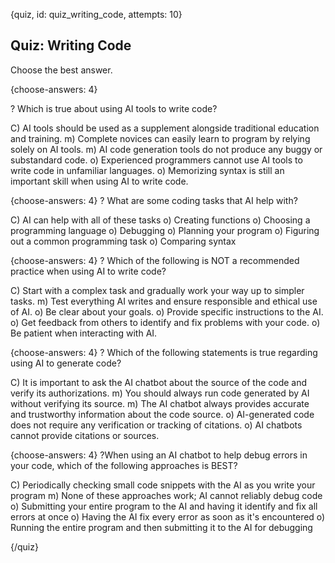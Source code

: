 
{quiz, id: quiz_writing_code, attempts: 10}

## Quiz: Writing Code

Choose the best answer.

{choose-answers: 4}


? Which is true about using AI tools to write code?

C) AI tools should be used as a supplement alongside traditional education and training.
m) Complete novices can easily learn to program by relying solely on AI tools.
m) AI code generation tools do not produce any buggy or substandard code.
o) Experienced programmers cannot use AI tools to write code in unfamiliar languages.
o) Memorizing syntax is still an important skill when using AI to write code.

{choose-answers: 4}
? What are some coding tasks that AI help with?

C) AI can help with all of these tasks
o) Creating functions
o) Choosing a programming language
o) Debugging
o) Planning your program
o) Figuring out a common programming task
o) Comparing syntax


{choose-answers: 4}
? Which of the following is NOT a recommended practice when using AI to write code?

C) Start with a complex task and gradually work your way up to simpler tasks.
m) Test everything AI writes and ensure responsible and ethical use of AI.
o) Be clear about your goals.
o) Provide specific instructions to the AI.
o) Get feedback from others to identify and fix problems with your code.
o) Be patient when interacting with AI.


{choose-answers: 4}
? Which of the following statements is true regarding using AI to generate code?

C) It is important to ask the AI chatbot about the source of the code and verify its authorizations.
m) You should always run code generated by AI without verifying its source.
m) The AI chatbot always provides accurate and trustworthy information about the code source.
o) AI-generated code does not require any verification or tracking of citations.
o) AI chatbots cannot provide citations or sources.

{choose-answers: 4}
?When using an AI chatbot to help debug errors in your code, which of the following approaches is BEST?

C) Periodically checking small code snippets with the AI as you write your program
m) None of these approaches work; AI cannot reliably debug code
o) Submitting your entire program to the AI and having it identify and fix all errors at once
o) Having the AI fix every error as soon as it's encountered
o) Running the entire program and then submitting it to the AI for debugging

{/quiz}